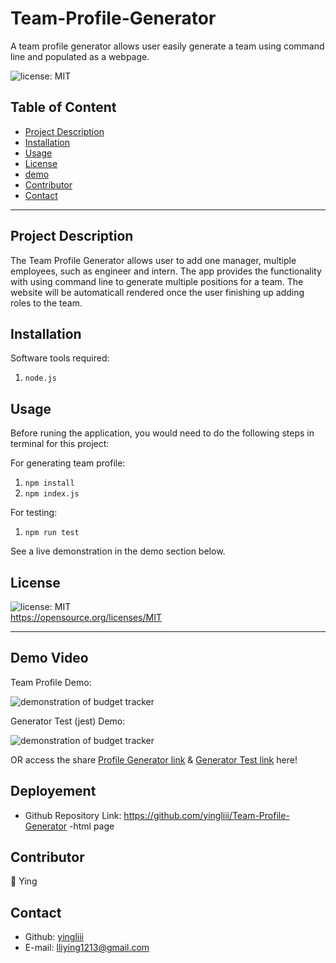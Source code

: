# Team-Profile-Generator

A team profile generator allows user easily generate a team using command line and populated as a webpage.

![license: MIT](https://img.shields.io/badge/license-MIT-orange)

## Table of Content

- [Project Description](#description)
- [Installation](#installation)
- [Usage](#usage)
- [License](#license)
- [demo](#demo)
- [Contributor](#contributor)
- [Contact](#contact)

---

## Project Description

The Team Profile Generator allows user to add one manager, multiple employees, such as engineer and intern. The app provides the functionality with using command line to generate multiple positions for a team. The website will be automaticall rendered once the user finishing up adding roles to the team.

## Installation

Software tools required:

1. `node.js`

## Usage

Before runing the application, you would need to do the following steps in terminal for this project:

For generating team profile:

1. `npm install`
2. `npm index.js`

For testing:

1. `npm run test`

See a live demonstration in the demo section below.

## License

![license: MIT](https://img.shields.io/badge/license-MIT-orange)\
 https://opensource.org/licenses/MIT

---

## Demo Video

Team Profile Demo:

![demonstration of budget tracker](/assets/GIF/Demo-html.gif)

Generator Test (jest) Demo:

![demonstration of budget tracker](/assets/GIF/Demo-test.gif)

OR access the share [Profile Generator link](https://watch.screencastify.com/v/LE3oSOOdnXVLbrSGXW5G) & [Generator Test link](https://watch.screencastify.com/v/rNXmn1PQg3s2XbrlPUwZ) here!

## Deployement

- Github Repository Link: https://github.com/yingliii/Team-Profile-Generator
  -html page

## Contributor

:woman: Ying

## Contact

- Github: [yingliii](https://github.com/yingliii)
- E-mail: lliying1213@gmail.com
